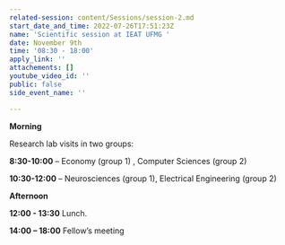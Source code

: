 ```yaml
---
related-session: content/Sessions/session-2.md
start_date_and_time: 2022-07-26T17:51:23Z
name: 'Scientific session at IEAT UFMG '
date: November 9th
time: '08:30 - 18:00'
apply_link: ''
attachements: []
youtube_video_id: ''
public: false
side_event_name: ''

---
```

**Morning**

Research lab visits in two groups:

**8:30-10:00** – Economy (group 1) , Computer Sciences (group 2)

**10:30-12:00** – Neurosciences (group 1), Electrical Engineering (group 2)

**Afternoon**

**12:00 - 13:30** Lunch.

**14:00 – 18:00** Fellow’s meeting